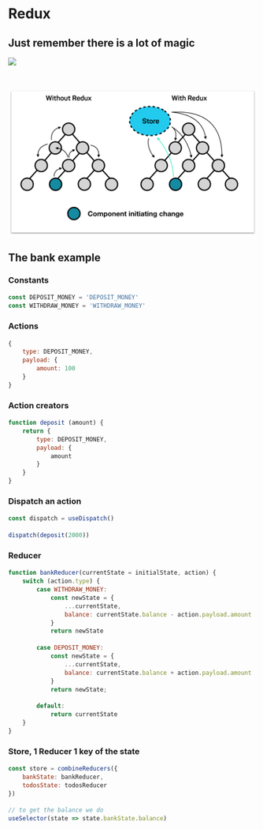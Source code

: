 # Redux


## Just remember there is a lot of magic
![](https://media.giphy.com/media/12NUbkX6p4xOO4/giphy.gif)


<br>

![](./assets/redux.png)

## The bank example

### Constants
```javascript
const DEPOSIT_MONEY = 'DEPOSIT_MONEY'
const WITHDRAW_MONEY = 'WITHDRAW_MONEY'
```

### Actions
```javascript
{
    type: DEPOSIT_MONEY,
    payload: {
        amount: 100
    }
}
```

### Action creators
```javascript
function deposit (amount) {
    return {
        type: DEPOSIT_MONEY,
        payload: {
            amount
        }
    }
}
```

### Dispatch an action
```javascript
const dispatch = useDispatch()

dispatch(deposit(2000))
```


### Reducer
```javascript
function bankReducer(currentState = initialState, action) {
    switch (action.type) {
        case WITHDRAW_MONEY:
            const newState = { 
                ...currentState, 
                balance: currentState.balance - action.payload.amount
            }
            return newState

        case DEPOSIT_MONEY:
            const newState = { 
                ...currentState, 
                balance: currentState.balance + action.payload.amount
            }
            return newState;

        default:
            return currentState
    }
}
```

### Store, 1 Reducer 1 key of the state
```javascript
const store = combineReducers({
    bankState: bankReducer,
    todosState: todosReducer
})

// to get the balance we do
useSelector(state => state.bankState.balance)
```